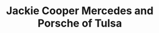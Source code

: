 ---
title: "Jackie Cooper Mercedes and Porsche of Tulsa"
url: /tulsa/jackie-cooper-mercedes-and-porsche-of-tulsa/
shop: car
---